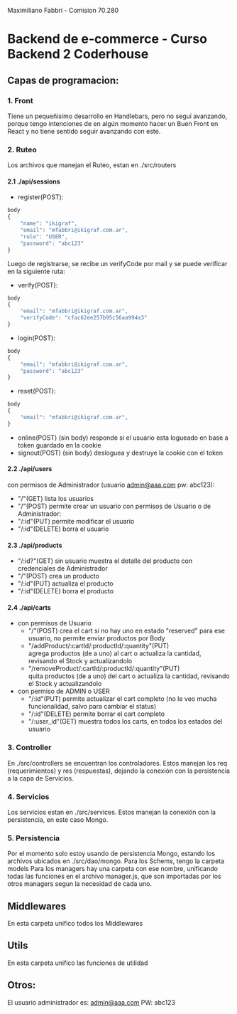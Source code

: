 Maximiliano Fabbri - Comision 70.280
# Backend de e-commerce - Curso Backend 2 Coderhouse 

## Capas de programacion:

### 1. Front
Tiene un pequeñisimo desarrollo en Handlebars, pero no seguí avanzando, porque tengo intenciones de en algún momento hacer un Buen Front en React y no tiene sentido seguir avanzando con este.

### 2. Ruteo
Los archivos que manejan el Ruteo, estan en ./src/routers
#### 2.1 ./api/sessions
- register(POST):
```javascript
body
{
    "name": "ikigraf",
    "email": "mfabbri@ikigraf.com.ar",
    "role": "USER",
    "password": "abc123"
}
```
Luego de registrarse, se recibe un verifyCode por mail y se puede verificar en la siguiente ruta:
- verify(POST):
```javascript
body
{
    "email": "mfabbri@ikigraf.com.ar",
    "verifyCode": "cfac62ee257b95c56aa994a3"
}
```
- login(POST):
```javascript
body
{
    "email": "mfabbri@ikigraf.com.ar",
    "password": "abc123"
}
```
- reset(POST):
```javascript
body
{
    "email": "mfabbri@ikigraf.com.ar",
}
```
- online(POST) (sin body) responde si el usuario esta logueado en base a token guardado en la cookie
- signout(POST) (sin body) desloguea y destruye la cookie con el token

#### 2.2 ./api/users
con permisos de Administrador (usuario admin@aaa.com pw: abc123):
- "/"(GET) lista los usuarios
- "/"(POST) permite crear un usuario
con permisos de Usuario o de Administrador:
- "/:id"(PUT) permite modificar el usuario
- "/:id"(DELETE) borra el usuario 

#### 2.3 ./api/products
- "/:id?"(GET) sin usuario muestra el detalle del producto
con credenciales de Administrador
- "/"(POST) crea un producto
- "/:id"(PUT) actualiza el producto
- "/:id"(DELETE) borra el producto

#### 2.4 ./api/carts
- con permisos de Usuario
    - "/"(POST) crea el cart si no hay uno en estado "reserved" para ese usuario, no permite enviar productos por Body
    - "/addProduct/:cartId/:productId/:quantity"(PUT)<br>
    agrega productos (de a uno) al cart o actualiza la cantidad, revisando el Stock y actualizandolo
    - "/removeProduct/:cartId/:productId/:quantity"(PUT)<br>
    quita productos (de a uno) del cart o actualiza la cantidad, revisando el Stock y actualizandolo<br>
- con permiso de ADMIN o USER<br>
    - "/:id"(PUT) permite actualizar el cart completo (no le veo mucha funcionalidad, salvo para cambiar el status)
    - "/:id"(DELETE) permite borrar el cart completo
    - "/:user_id"(GET) muestra todos los carts, en todos los estados del usuario

### 3. Controller
En ./src/controllers se encuentran los controladores. Estos manejan los req (requerimientos) y res (respuestas), dejando la conexión con la persistencia a la capa de Servicios.

### 4. Servicios
Los servicios estan en ./src/services. Estos manejan la conexión con la persistencia, en este caso Mongo.


### 5. Persistencia
Por el momento solo estoy usando de persistencia Mongo, estando los archivos ubicados en ./src/dao/mongo. 
Para los Schems, tengo la carpeta models
Para los managers hay una carpeta con ese nombre, unificando todas las funciones en el archivo manager.js, que son importadas por los otros managers segun la necesidad de cada uno.

## Middlewares
En esta carpeta unifico todos los Middlewares

## Utils
En esta carpeta unifico las funciones de utilidad

## Otros:
El usuario administrador es:
admin@aaa.com
PW: abc123
